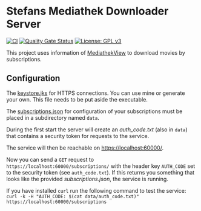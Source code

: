 # Stefans Mediathek Downloader Server

[![CI](https://github.com/StefanOltmann/smart-home-server/actions/workflows/ci.yml/badge.svg?branch=master)](https://github.com/StefanOltmann/mediathek-downloader-server/actions/workflows/ci.yml)
[![Quality Gate Status](https://sonarcloud.io/api/project_badges/measure?project=smart-home-server&metric=alert_status)](https://sonarcloud.io/dashboard?id=mediathek-downloader-server)
[![License: GPL v3](https://img.shields.io/badge/License-GPLv3-blue.svg)](https://www.gnu.org/licenses/gpl-3.0)

This project uses information of [MediathekView](https://github.com/mediathekview/MediathekView) to download movies by subscriptions.

## Configuration

The [keystore.jks](src/main/resources/keystore.jks) for HTTPS connections. You can use mine or generate your own.
This file needs to be put aside the executable.

The [subscriptions.json](docs/subscriptions.json) for configuration of your subscriptions must be placed in a subdirectory named `data`.

During the first start the server will create an _auth_code.txt_ (also in `data`) that contains a security token for requests to the service.

The service will then be reachable on [https://localhost:60000/](https://localhost:60000/).

Now you can send a `GET` request to `https://localhost:60000/subscriptions/` with the header key `AUTH_CODE` set to the
security token (see `auth_code.txt`). If this returns you something that looks like the provided _subscriptions.json_, the service is running.

If you have installed `curl` run the following command to test the service:\
`curl -k -H "AUTH_CODE: $(cat data/auth_code.txt)" https://localhost:60000/subscriptions`

